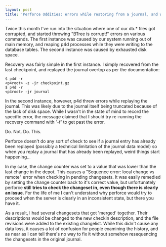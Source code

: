 ```yaml
---
layout: post
title: 'Perforce Oddities: errors while restoring from a journal, and what you shouldn''t
---
```

Twice this month I've run into the situation where one of our db.* files got corrupted, and started throwing "BTree is corrupt!" errors on various commands. The first instance was caused by our system running out of main memory, and reaping p4d processes while they were writing to the database tables. The second instance was caused by exhausted disk space.

Recovery was fairly simple in the first instance. I simply recovered from the last checkpoint, and replayed the journal overtop as per the documentation:
    
    $ p4d -r
    <p4root> -z -jr checkpoint.gz
    $ p4d -r
    <p4root> -jr journal

In the second instance, however, p4d threw errors while replaying the journal. This was likely due to the journal itself being truncated because of the lack of disk space. While I wasn't in the state of mind to record the specific error, the message claimed that I should try re-running the recovery command with '-f' to get past the error.

Do. Not. Do. This.

Perforce doesn't do any sort of check to see if a journal entry has already been replayed (possibly a technical limitation of the journal data model) so when you replay a journal that has already been replayed, weird things start happening...

In my case, the change counter was set to a value that was lower than the last change in the depot. This causes a "Sequence error: local change vs remote" error when checking in pending changesets. It was easily remedied by setting the change counter back to it's correct value, but unfortunately perforce __still tries to check the changeset in, even though there is clearly an issue__. For the life of me I can't understand why perforce would try to proceed when the server is clearly in an inconsistent state, but there you have it.

As a result, I had several changesets that got 'merged' together. Their descriptions would be changed to the new checkin description, and the file revisions were added to the existing changelist. While this didn't cause any data loss, it causes a lot of confusion for people examining the history, and as near as I can tell there's no way to fix it without somehow resequencing the changesets in the original journal.

